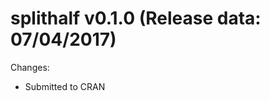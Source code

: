 
<!-- NEWS.md is generated from NEWS.Rmd. Please edit that file -->
splithalf v0.1.0 (Release data: 07/04/2017)
===========================================

Changes:

-   Submitted to CRAN
